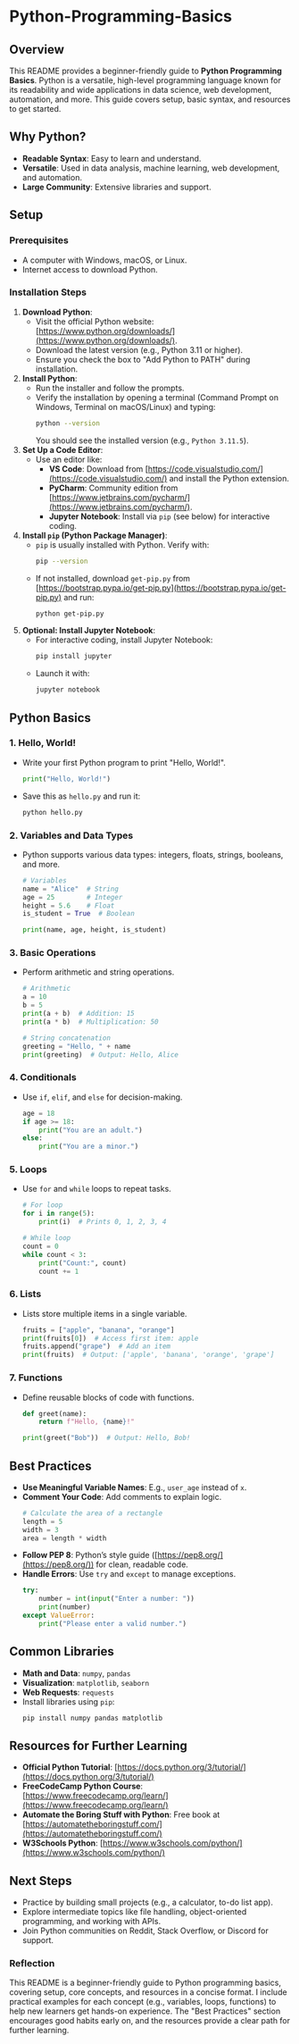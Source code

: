 # Python-Programming-Basics

## Overview
This README provides a beginner-friendly guide to **Python Programming Basics**. Python is a versatile, high-level programming language known for its readability and wide applications in data science, web development, automation, and more. This guide covers setup, basic syntax, and resources to get started.

## Why Python?
- **Readable Syntax**: Easy to learn and understand.
- **Versatile**: Used in data analysis, machine learning, web development, and automation.
- **Large Community**: Extensive libraries and support.
## Setup
### Prerequisites
- A computer with Windows, macOS, or Linux.
- Internet access to download Python.
### Installation Steps
1. **Download Python**:
   - Visit the official Python website: [https://www.python.org/downloads/](https://www.python.org/downloads/).
   - Download the latest version (e.g., Python 3.11 or higher).
   - Ensure you check the box to "Add Python to PATH" during installation.
2. **Install Python**:
   - Run the installer and follow the prompts.
   - Verify the installation by opening a terminal (Command Prompt on Windows, Terminal on macOS/Linux) and typing:
     ```bash
     python --version
     ```
     You should see the installed version (e.g., `Python 3.11.5`).
3. **Set Up a Code Editor**:
   - Use an editor like:
     - **VS Code**: Download from [https://code.visualstudio.com/](https://code.visualstudio.com/) and install the Python extension.
     - **PyCharm**: Community edition from [https://www.jetbrains.com/pycharm/](https://www.jetbrains.com/pycharm/).
     - **Jupyter Notebook**: Install via `pip` (see below) for interactive coding.
4. **Install `pip` (Python Package Manager)**:
   - `pip` is usually installed with Python. Verify with:
     ```bash
     pip --version
     ```
   - If not installed, download `get-pip.py` from [https://bootstrap.pypa.io/get-pip.py](https://bootstrap.pypa.io/get-pip.py) and run:
     ```bash
     python get-pip.py
     ```
5. **Optional: Install Jupyter Notebook**:
   - For interactive coding, install Jupyter Notebook:
     ```bash
     pip install jupyter
     ```
   - Launch it with:
     ```bash
     jupyter notebook
     ```
## Python Basics
### 1. Hello, World!
- Write your first Python program to print "Hello, World!".
  ```python
  print("Hello, World!")
  ```
- Save this as `hello.py` and run it:
  ```bash
  python hello.py
  ```
### 2. Variables and Data Types
- Python supports various data types: integers, floats, strings, booleans, and more.
  ```python
  # Variables
  name = "Alice"  # String
  age = 25        # Integer
  height = 5.6    # Float
  is_student = True  # Boolean

  print(name, age, height, is_student)
  ```
### 3. Basic Operations
- Perform arithmetic and string operations.
  ```python
  # Arithmetic
  a = 10
  b = 5
  print(a + b)  # Addition: 15
  print(a * b)  # Multiplication: 50

  # String concatenation
  greeting = "Hello, " + name
  print(greeting)  # Output: Hello, Alice
  ```
### 4. Conditionals
- Use `if`, `elif`, and `else` for decision-making.
  ```python
  age = 18
  if age >= 18:
      print("You are an adult.")
  else:
      print("You are a minor.")
  ```
### 5. Loops
- Use `for` and `while` loops to repeat tasks.
  ```python
  # For loop
  for i in range(5):
      print(i)  # Prints 0, 1, 2, 3, 4

  # While loop
  count = 0
  while count < 3:
      print("Count:", count)
      count += 1
  ```
### 6. Lists
- Lists store multiple items in a single variable.
  ```python
  fruits = ["apple", "banana", "orange"]
  print(fruits[0])  # Access first item: apple
  fruits.append("grape")  # Add an item
  print(fruits)  # Output: ['apple', 'banana', 'orange', 'grape']
  ```
### 7. Functions
- Define reusable blocks of code with functions.
  ```python
  def greet(name):
      return f"Hello, {name}!"

  print(greet("Bob"))  # Output: Hello, Bob!
  ```
## Best Practices
- **Use Meaningful Variable Names**: E.g., `user_age` instead of `x`.
- **Comment Your Code**: Add comments to explain logic.
  ```python
  # Calculate the area of a rectangle
  length = 5
  width = 3
  area = length * width
  ```
- **Follow PEP 8**: Python’s style guide ([https://pep8.org/](https://pep8.org/)) for clean, readable code.
- **Handle Errors**: Use `try` and `except` to manage exceptions.
  ```python
  try:
      number = int(input("Enter a number: "))
      print(number)
  except ValueError:
      print("Please enter a valid number.")
  ```
## Common Libraries
- **Math and Data**: `numpy`, `pandas`
- **Visualization**: `matplotlib`, `seaborn`
- **Web Requests**: `requests`
- Install libraries using `pip`:
  ```bash
  pip install numpy pandas matplotlib
  ```
## Resources for Further Learning
- **Official Python Tutorial**: [https://docs.python.org/3/tutorial/](https://docs.python.org/3/tutorial/)
- **FreeCodeCamp Python Course**: [https://www.freecodecamp.org/learn/](https://www.freecodecamp.org/learn/)
- **Automate the Boring Stuff with Python**: Free book at [https://automatetheboringstuff.com/](https://automatetheboringstuff.com/)
- **W3Schools Python**: [https://www.w3schools.com/python/](https://www.w3schools.com/python/)

## Next Steps
- Practice by building small projects (e.g., a calculator, to-do list app).
- Explore intermediate topics like file handling, object-oriented programming, and working with APIs.
- Join Python communities on Reddit, Stack Overflow, or Discord for support.
### **Reflection**
This README is a beginner-friendly guide to Python programming basics, covering setup, core concepts, and resources in a concise format. I include practical examples for each concept (e.g., variables, loops, functions) to help new learners get hands-on experience. The "Best Practices" section encourages good habits early on, and the resources provide a clear path for further learning. 
